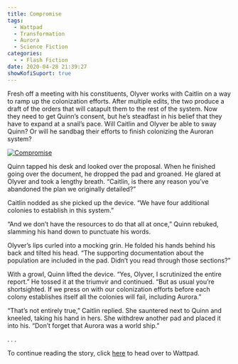 ```yaml
---
title: Compromise
tags:
  - Wattpad
  - Transformation
  - Aurora
  - Science Fiction
categories:
  - - Flash Fiction
date: 2020-04-28 21:39:27
showKofiSuport: true
---
```


Fresh off a meeting with his constituents, Olyver works with Caitlin on a way to ramp up the colonization efforts. After multiple edits, the two produce a draft of the orders that will catapult them to the rest of the system. Now they need to get Quinn’s consent, but he’s steadfast in his belief that they have to expand at a snail’s pace.<!-- more --> Will Caitlin and Olyver be able to sway Quinn? Or will he sandbag their efforts to finish colonizing the Auroran system?

<div class="center">

[![Compromise](/images/covers/transformation.png "Compromise")](https://www.wattpad.com/875315989-transformation-compromise)

</div>

Quinn tapped his desk and looked over the proposal. When he finished going over the document, he dropped the pad and groaned. He glared at Olyver and took a lengthy breath. “Caitlin, is there any reason you’ve abandoned the plan we originally detailed?”

Caitlin nodded as she picked up the device. “We have four additional colonies to establish in this system.”

“And we don’t have the resources to do that all at once,” Quinn rebuked, slamming his hand down to punctuate his words.

Olyver’s lips curled into a mocking grin. He folded his hands behind his back and tilted his head. “The supporting documentation about the population are included in the pad. Didn’t you read through those sections?”

With a growl, Quinn lifted the device. “Yes, Olyver, I scrutinized the entire report.” He tossed it at the triumvir and continued. “But as usual you’re shortsighted. If we press on with our colonization efforts before each colony establishes itself all the colonies will fail, including Aurora.”

“That’s not entirely true,” Caitlin replied. She sauntered next to Quinn and kneeled, taking his hand in hers. She withdrew another pad and placed it into his. “Don’t forget that Aurora was a world ship.”

<div class="center story-ellipses">
.
.
.
</div>

<div class="center">

To continue reading the story, click [here](https://www.wattpad.com/875315989-transformation-compromise) to head over to Wattpad.

</div>